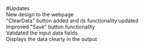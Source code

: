 #Updates		
New design to the webpage		
"ClearData" button added and its functionality updated			
Improved "Save" button functionality		
Validated the input data fields				
Displays the data clearly in the output
